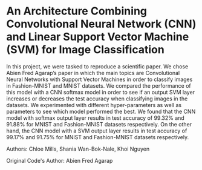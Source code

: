 An Architecture Combining Convolutional Neural Network (CNN) and Linear Support Vector Machine (SVM) for Image Classification
===

In this project, we were tasked to reproduce a scientific paper. We chose Abien Fred Agarap’s paper in which
the main topics are Convolutional Neural Networks with Support Vector Machines in order to classify images in
Fashion-MNIST and MNIST datasets. We compared the performance of this model with a CNN softmax model in
order to see if an output SVM layer increases or decreases the test accuracy when classifying images in the datasets.
We experimented with different hyper-parameters as well as parameters to see which model performed the best. We
found that the CNN model with softmax output layer results in test accuracy of 99.32% and 91.88% for MNIST and
Fashion-MNIST datasets respectively. On the other hand, the CNN model with a SVM output layer results in test
accuracy of 99.17% and 91.75% for MNIST and Fashion-MNIST datasets respectively.

Authors: Chloe Mills, Shania Wan-Bok-Nale, Khoi Nguyen

Original Code's Author: Abien Fred Agarap
